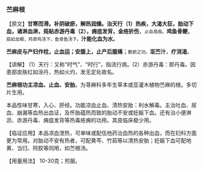 ### 苎麻根

​    【原文】**甘寒而滑。补阴破瘀，解热润燥。治天行（1）热疾，大渴大狂，胎动下血，诸淋血淋，捣贴赤游丹毒（2），痈疽发背，金疮折伤**，<small>止血易痂。</small>**鸡鱼骨鲠**。<small>捣如龙眼，鸡骨鸡汤下，鱼骨鱼汤下。</small>**汁能化血为水**。

**苎麻皮与产妇作枕，止血运；安腹上，止产后腹痛**；<small>散瘀之功。</small>**沤苎汁**，**疗消渴**。

【讲解】  (1）天行：又称“时气”、“时行”，指流行病。(2）赤游丹毒：即丹毒。因患部皮肤红如涂丹，热如火灼，发无定处故名。

**苎麻根功主凉血、止血、安胎**。为荨麻科多年生草本或亚灌木植物苎麻的根。多切片生用。
    

本品性味甘寒，入心、肝经。功能凉血止血、清热安胎：利水解毒。主治吐血、尿血、崩漏等血热出血证，及怀胎蕴热而致的胎动不安或妊娠下血。还有治小便淋沥、赤游丹毒、痈疽发背等热毒疮痈的功用。其皮临床极少用。
    

【临证应用】本品凉血泄热，可单味或配伍他药治血热的各种出血，而在妇科方面更为常用。对胎动不安有热者，可配黄芩、竹茹等以清热安胎；妊娠下血可配地黄、当归、阿胶等同用，如苎根汤。
     

【用量用法】   10-30克；煎服。


